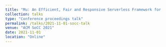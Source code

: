 ```yaml
---
title: "Mu: An Efficient, Fair and Responsive Serverless Framework for Resource-Constrained Edge Clouds"
collection: talks
type: "Conference proceedings talk"
permalink: /talks/2021-11-01-socc-talk
venue: "ACM SoCC 2021"
date: 2021-11-01
location: "Online"
---
```


<!-- This is a description of your conference proceedings talk, note the different field in type. You can put anything in this field. -->
